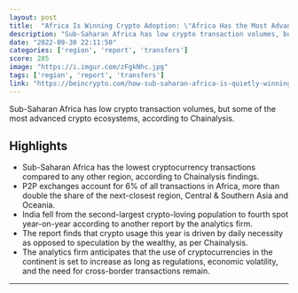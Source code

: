 ```yaml
---
layout: post
title:  "Africa Is Winning Crypto Adoption: \"Africa Has the Most Advanced Crypto Ecosystems: 95% of All Transactions Are Retail Transfers\""
description: "Sub-Saharan Africa has low crypto transaction volumes, but some of the most advanced crypto ecosystems, according to Chainalysis."
date: "2022-09-30 22:11:50"
categories: ['region', 'report', 'transfers']
score: 285
image: "https://i.imgur.com/zFgkNhc.jpg"
tags: ['region', 'report', 'transfers']
link: "https://beincrypto.com/how-sub-saharan-africa-is-quietly-winning-at-crypto-despite-lower-transaction-volume/"
---
```


Sub-Saharan Africa has low crypto transaction volumes, but some of the most advanced crypto ecosystems, according to Chainalysis.

## Highlights

- Sub-Saharan Africa has the lowest cryptocurrency transactions compared to any other region, according to Chainalysis findings.
- P2P exchanges account for 6% of all transactions in Africa, more than double the share of the next-closest region, Central & Southern Asia and Oceania.
- India fell from the second-largest crypto-loving population to fourth spot year-on-year according to another report by the analytics firm.
- The report finds that crypto usage this year is driven by daily necessity as opposed to speculation by the wealthy, as per Chainalysis.
- The analytics firm anticipates that the use of cryptocurrencies in the continent is set to increase as long as regulations, economic volatility, and the need for cross-border transactions remain.

---
